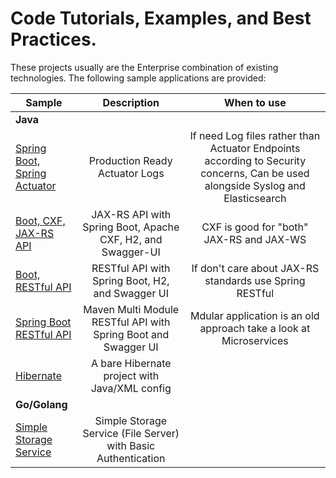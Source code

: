 # Code Tutorials, Examples, and Best Practices.
These projects usually are the Enterprise combination of existing technologies. The following sample applications are provided:
<table>
<thead>
<tr>
<th>Sample</th>
<th align="center">Description</th>
<th>When to use</th>
</tr>
</thead>
<tbody>
<tr>
<td colspan="3"><strong>Java</strong></td>
</tr>
<tr>
<td><a href="/java/spring-boot-actuator-logger">Spring Boot, Spring Actuator</a></td>
<td align="center">Production Ready Actuator Logs</td>
<td align="center">If need Log files rather than Actuator Endpoints according to Security concerns, Can be used alongside Syslog and Elasticsearch</td>
</tr>
<tr>
<td><a href="/java/spring-boot-cxf">Boot, CXF, JAX-RS API</a></td>
<td align="center">JAX-RS API with Spring Boot, Apache CXF, H2, and Swagger-UI</td>
<td align="center">CXF is good for "both" JAX-RS and JAX-WS</td>
</tr>
<tr>
<td><a href="/java/spring-boot-restful">Boot, RESTful API</a></td>
<td align="center">RESTful API with Spring Boot, H2, and Swagger UI</td>
<td align="center">If don't care about JAX-RS standards use Spring RESTful</td>
</tr>
<tr>
<td><a href="/java/spring-boot-maven-modules/spring-boot-restful">Spring Boot RESTful API</a></td>
<td align="center">Maven Multi Module RESTful API with Spring Boot and Swagger UI</td>
<td align="center">Mdular application is an old approach take a look at Microservices</td>
</tr>
<tr>
<td><a href="/java/hibernate">Hibernate</a></td>
<td align="center">A bare Hibernate project with Java/XML config</td>
</tr>
<tr>
<td colspan="3"><strong>Go/Golang</strong></td>
</tr>
<tr>
<td><a href="/golang/storage-service">Simple Storage Service</a></td>
<td align="center">Simple Storage Service (File Server) with Basic Authentication</td>
</tr></tbody></table>